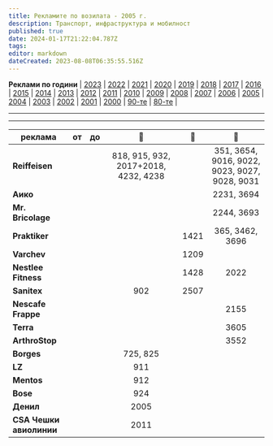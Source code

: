 ```yaml
---
title: Рекламите по возилата - 2005 г.
description: Транспорт, инфраструктура и мобилност
published: true
date: 2024-01-17T21:22:04.787Z
tags: 
editor: markdown
dateCreated: 2023-08-08T06:35:55.516Z
---
```


**Реклами по години** | [2023](/bg/identity/advertisements-2023) | [2022](/bg/identity/advertisements-2022) | [2021](/bg/identity/advertisements-2021) | [2020](/bg/identity/advertisements-2020) | [2019](/bg/identity/advertisements-2019) | [2018](/bg/identity/advertisements-2018) | [2017](/bg/identity/advertisements-2017) | [2016](/bg/identity/advertisements-2016) | [2015](/bg/identity/advertisements-2015) | [2014](/bg/identity/advertisements-2014) | [2013](/bg/identity/advertisements-2013) | [2012](/bg/identity/advertisements-2012) | [2011](/bg/identity/advertisements-2011) | [2010](/bg/identity/advertisements-2010) | [2009](/bg/identity/advertisements-2009) | [2008](/bg/identity/advertisements-2008) | [2007](/bg/identity/advertisements-2007) | [2006](/bg/identity/advertisements-2006) | [2005](/bg/identity/advertisements-2005) | [2004](/bg/identity/advertisements-2004) | [2003](/bg/identity/advertisements-2003) | [2002](/bg/identity/advertisements-2002) | [2001](/bg/identity/advertisements-2001) | [2000](/bg/identity/advertisements-2000) | [90-те](/bg/identity/advertisements-90te) |  [80-те](/bg/identity/advertisements-80te) |

---

---

|реклама| от |  до |    :train:   |    :trolleybus:   |   :bus:  |
|---|:---:|:---:|:---:|:---:|:---:|
| **Reiffeisen** | | | 818, 915, 932, 2017+2018, 4232, 4238  |   |  351, 3654, 9016, 9022, 9023, 9027, 9028, 9031 |
| **Аико** | | |   |   | 2231, 3694 |
| **Mr. Bricolage** | | |   |   | 2244, 3693 |
| **Praktiker** | | |   | 1421  | 365, 3462, 3696 |
| **Varchev** | | |   | 1209  |  |
| **Nestlee Fitness** | | |   | 1428  | 2022 |
| **Sanitex** | | | 902 | 2507  |  |
| **Nescafe Frappe** | | |   |   | 2155  |
| **Terra** | | |   |   | 3605  |
| **ArthroStop** | | |   |   | 3552  |
| **Borges** | | | 725, 825 |   |  |
| **LZ** | | | 911 |   |  |
| **Mentos** | | | 912 |   |  |
| **Bose** | | | 924 |   |  |
| **Денил** | | | 2005 |   |  |
| **CSA Чешки авиолинии** | | | 2011 |   |  |
